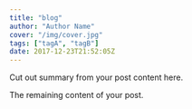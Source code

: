 ```yaml
---
title: "blog"
author: "Author Name"
cover: "/img/cover.jpg"
tags: ["tagA", "tagB"]
date: 2017-12-23T21:52:05Z
---
```


Cut out summary from your post content here.

<!--more-->

The remaining content of your post.
